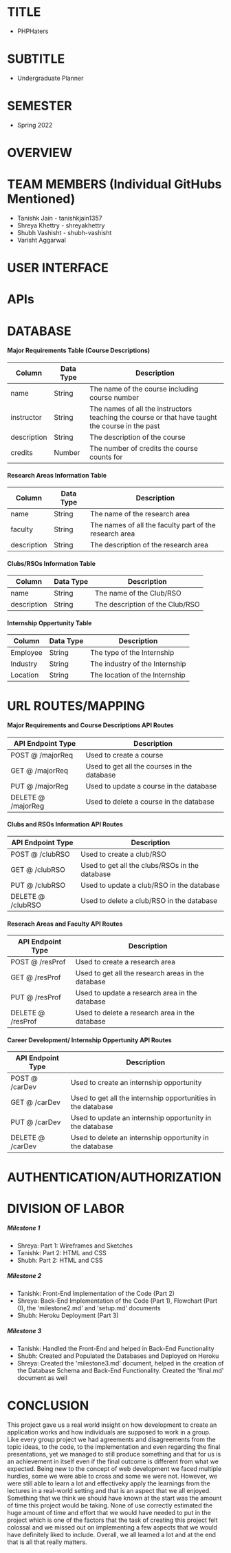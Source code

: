 # TITLE

- PHPHaters

# SUBTITLE

- Undergraduate Planner

# SEMESTER

- Spring 2022

# OVERVIEW

# TEAM MEMBERS (Individual GitHubs Mentioned)

- Tanishk Jain - tanishkjain1357
- Shreya Khettry - shreyakhettry
- Shubh Vashisht - shubh-vashisht
- Varisht Aggarwal

# USER INTERFACE

# APIs

# DATABASE

#### Major Requirements Table (Course Descriptions)

| Column       | Data Type   | Description              |
|--------------|-------------|--------------------------|
| name         | String      | The name of the course including course number  |
| instructor   | String      | The names of all the instructors teaching the course or that have taught the course in the past |
| description  | String      | The description of the course |
| credits      | Number      | The number of credits the course counts for |


#### Research Areas Information Table 

| Column       | Data Type | Description              |
|--------------|-----------|--------------------------|
| name         | String    | The name of the research area |
| faculty      | String    | The names of all the faculty part of the research area |
| description  | String    | The description of the research area |


#### Clubs/RSOs Information Table

| Column       | Data Type | Description              |
|--------------|-----------|--------------------------|
| name         | String    | The name of the Club/RSO |
| description  | String    | The description of the Club/RSO |

#### Internship Oppertunity Table

| Column       | Data Type | Description              |
|--------------|-----------|--------------------------|
| Employee     | String    | The type of the Internship |
| Industry     | String    | The industry of the Internship |
| Location     | String    | The location of the Internship |



# URL ROUTES/MAPPING

#### Major Requirements and Course Descriptions API Routes

| API Endpoint Type  | Description |
|--------------------|-------------|
| POST @ /majorReq   | Used to create a course|
| GET @ /majorReq    | Used to get all the courses in the database|
| PUT @ /majorReg    | Used to update a course in the database |
| DELETE @ /majorReg | Used to delete a course in the database |



#### Clubs and RSOs Information API Routes

| API Endpoint Type  | Description |
|--------------------|-------------|
| POST @ /clubRSO   | Used to create a club/RSO|
| GET @ /clubRSO    | Used to get all the clubs/RSOs in the database|
| PUT @ /clubRSO    | Used to update a club/RSO in the database|
| DELETE @ /clubRSO | Used to delete a club/RSO in the database |



#### Reserach Areas and Faculty API Routes

| API Endpoint Type  | Description |
|--------------------|-------------|
| POST @ /resProf   | Used to create a research area |
| GET @ /resProf    | Used to get all the research areas in the database|
| PUT @ /resProf    | Used to update a research area in the database|
| DELETE @ /resProf | Used to delete a research area in the database|



#### Career Development/ Internship Oppertunity API Routes

| API Endpoint Type  | Description |
|--------------------|-------------|
| POST @ /carDev   | Used to create an internship opportunity |
| GET @ /carDev    | Used to get all the internship opportunities in the database|
| PUT @ /carDev    | Used to update an internship opportunity in the database|
| DELETE @ /carDev | Used to delete an internship opportunity in the database|

# AUTHENTICATION/AUTHORIZATION

# DIVISION OF LABOR

##### Milestone 1

- Shreya: Part 1: Wireframes and Sketches
- Tanishk: Part 2: HTML and CSS
- Shubh: Part 2: HTML and CSS

##### Milestone 2

- Tanishk: Front-End Implementation of the Code (Part 2)
- Shreya: Back-End Implementation of the Code (Part 1), Flowchart (Part 0), the 'milestone2.md' and 'setup.md' documents
- Shubh: Heroku Deployment (Part 3)

##### Milestone 3

- Tanishk: Handled the Front-End and helped in Back-End Functionality
- Shubh: Created and Populated the Databases and Deployed on Heroku
- Shreya: Created the 'milestone3.md' document, helped in the creation of the Database Schema and Back-End Functionality. Created the 'final.md' document as well

# CONCLUSION

This project gave us a real world insight on how development to create an application works and how individuals are supposed to work in a group. Like every group project we had agreements and disagreements from the topic ideas, to the code, to the implementation and even regarding the final presentations, yet we managed to still produce something and that for us is an achievement in itself even if the final outcome is different from what we expected. Being new to the concept of web development we faced multiple hurdles, some we were able to cross and some we were not. However, we were still able to learn a lot and effectiveky apply the learnings from the lectures in a real-world setting and that is an aspect that we all enjoyed. Something that we think we should have known at the start was the amount of time this project would be taking. None of use correctly estimated the huge amount of time and effort that we would have needed to put in the project which is one of the factors that the task of creating this project felt colossal and we missed out on implementing a few aspects that we would have definitely liked to include. Overall, we all learned a lot and at the end that is all that really matters. 